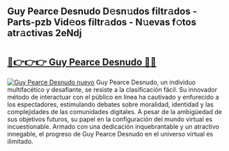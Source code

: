## Guy Pearce Desnudo D𝚎sn𝚞dos filtr𝚊dos - Parts-pzb Vid𝚎os filtr𝚊dos - N𝚞evas f𝚘tos atr𝚊ctivas 2eNdj

# <h2><a href="http://mb7nan.tromn.icu/?c=Guy+Pearce+Desnudo">🔗👉👉👉 Guy Pearce Desnudo 🔗🔗</a></h2>

[![Guy Pearce Desnudo nuevo](https://i.imgur.com/pEAQMta.gif)](http://mb7nan.tromn.icu/?c=Guy+Pearce+Desnudo)
Guy Pearce Desnudo, un individuo multifacético y desafiante, se resiste a la clasificación fácil. Su innovador método de interactuar con el público en línea ha cautivado y enfurecido a los espectadores, estimulando debates sobre moralidad, identidad y las complejidades de las comunidades digitales. A pesar de la ambigüedad de sus objetivos futuros, su papel en la configuración del mundo virtual es incuestionable. Armado con una dedicación inquebrantable y un atractivo innegable, el progreso de Guy Pearce Desnudo en el universo virtual es ilimitado.
